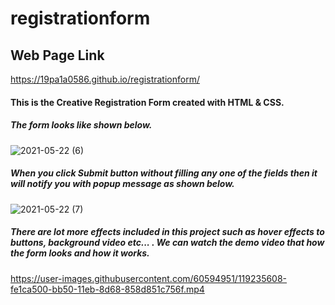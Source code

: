 # registrationform

## Web Page Link
https://19pa1a0586.github.io/registrationform/

#### This is the Creative Registration Form created with **HTML** & **CSS**.
##### The form looks like shown below.

![2021-05-22 (6)](https://user-images.githubusercontent.com/60594951/119235726-961a8e80-bb51-11eb-86c0-f019f94adf78.png)

##### When you click Submit button without filling any one of the fields then it will notify you with popup message as shown below.

![2021-05-22 (7)](https://user-images.githubusercontent.com/60594951/119235823-e4c82880-bb51-11eb-9310-f8a6495dd9c4.png)

##### There are lot more effects included in this project such as hover effects to buttons, background video etc... . We can watch the demo video that how the form looks and how it works.  

https://user-images.githubusercontent.com/60594951/119235608-fe1ca500-bb50-11eb-8d68-858d851c756f.mp4
